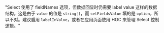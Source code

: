 "Select 使用了 fieldNames 选项，但数据回显时仍需要 label value 这样的数据结构。这是由于 `value` 的值是 `string[]`，而 `setFieldsValue` 填的是 `option`，所以不对。建议启用 `labelInValue`，或者在应用页面使用 HOC 来管理 Select 控制逻辑。"
